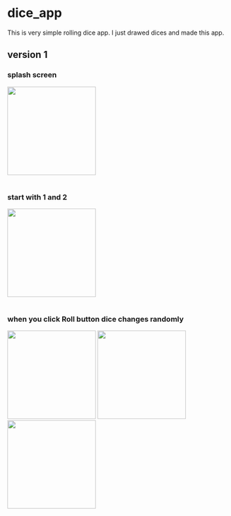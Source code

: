 # dice_app

This is very simple rolling dice app.
I just drawed dices and made this app.

## version 1

### splash screen
<img src="https://user-images.githubusercontent.com/77595685/167679960-d4553fdd-5021-4c05-b7ea-ba80e6cd3536.jpg" width="200"/><br><br>

### start with 1 and 2
<img src="https://user-images.githubusercontent.com/77595685/167680050-dcd45137-14ce-45b3-a523-b1087568e65a.jpg" width="200"/><br><br>

### when you click Roll button dice changes randomly
<img src="https://user-images.githubusercontent.com/77595685/167680140-1e814bb4-a943-41d5-91c6-67369ccb8911.jpg" width="200"/> <img src="https://user-images.githubusercontent.com/77595685/167680185-8a94779f-fd9a-462f-bb76-24aa80e2ec24.jpg" width="200"/> <img src="https://user-images.githubusercontent.com/77595685/167680191-41f61927-6635-4230-b4ad-e660595f67da.jpg" width="200"/>
